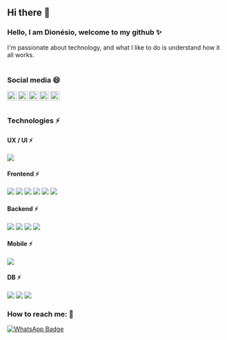 ## Hi there 👋

### Hello, I am Dionésio, welcome to my github ✨

I'm passionate about technology, and what I like to do is understand how it all works.
<br>
<br>

### Social media 😄

<a href="https://twitter.com/dionesiojr">
  <img align="left" alt="Dionésio Twitter" width="22px" src="https://cdn.jsdelivr.net/npm/simple-icons@v3/icons/twitter.svg" />
</a>
<a href="https://www.linkedin.com/in/dionesiojr/">
  <img align="left" alt="Dionésio Linkedin" width="22px" src="https://cdn.jsdelivr.net/npm/simple-icons@v3/icons/linkedin.svg" />
</a>
<a href="https://github.com/dionesiojr">
  <img align="left" alt="Dionésio Github" width="22px" src="https://cdn.jsdelivr.net/npm/simple-icons@v3/icons/github.svg" />
</a>
<a href="https://www.instagram.com/dionesiojr/">
  <img align="left" alt="Dionésio Instagram" width="22px" src="https://cdn.jsdelivr.net/npm/simple-icons@v3/icons/instagram.svg" />
</a>
<a href="tg://resolve?domain=dionesiojr/">
  <img align="left" alt="Dionésio Telegram" width="22px" src="https://cdn.jsdelivr.net/npm/simple-icons@v3/icons/telegram.svg" />
</a>
<br>
<br>

### Technologies ⚡

#### UX / UI ⚡
<div text-align="justify">
<img src="https://img.shields.io/badge/Figma-9D56F7?style=for-the-badge&logo=figma&logoColor=fff&labelColor=F43700" />
</div>

#### Frontend ⚡
<div text-align="justify">
<img src="https://img.shields.io/badge/html%205-orange?style=for-the-badge&logo=html5&logoColor=fff&labelColor=orange" />
<img src="https://img.shields.io/badge/CSS%203-5188FE?style=for-the-badge&logo=css3&logoColor=fff&labelColor=5188FE" />
<img src="https://img.shields.io/badge/Js-FFDC0B?style=for-the-badge&logo=javascript&logoColor=fff&labelColor=FFDC0B" />
<img src="https://img.shields.io/badge/Bootstrap-6C1FFF?style=for-the-badge&logo=bootstrap&logoColor=fff&labelColor=6C1FFF" />
<img src="https://img.shields.io/badge/UIkit-blue?style=for-the-badge&logo=uikit&logoColor=fff&labelColor=blue" />
<img src="https://img.shields.io/badge/Vue.js-41B883?style=for-the-badge&logo=vuejs&logoColor=fff&labelColor=41B883" />
</div>

#### Backend ⚡
<div text-align="justify">
<img src="https://img.shields.io/badge/PHP-7377AD?style=for-the-badge&logo=php&logoColor=fff&labelColor=7377AD" />
<img src="https://img.shields.io/badge/Nodejs-1FC41A?style=for-the-badge&logo=nodejs&logoColor=fff&labelColor=1FC41A" />
<img src="https://img.shields.io/badge/laravel-EC615C?style=for-the-badge&logo=laravel&logoColor=fff&labelColor=EC615C" />
<img src="https://img.shields.io/badge/Python-356FA0?style=for-the-badge&logo=python&logoColor=fff&labelColor=F7C73E" />
</div>

#### Mobile ⚡
<div text-align="justify">
<img src="https://img.shields.io/badge/Flutter-6b89ff?style=for-the-badge&logo=flutter&logoColor=fff&labelColor=6b89ff" />
</div>

#### DB ⚡
<div text-align="justify">
<img src="https://img.shields.io/badge/MariaDB-012A62?style=for-the-badge&logo=mariadb&logoColor=fff&labelColor=012A62" />
<img src="https://img.shields.io/badge/PostgreSQL-31648C?style=for-the-badge&logo=postgresql&logoColor=fff&labelColor=31648C" />
<img src="https://img.shields.io/badge/MongoDB-22A357?style=for-the-badge&logo=mongodb&logoColor=fff&labelColor=22A357" />
</div>


### How to reach me: 🔭
[![WhatsApp Badge](https://img.shields.io/badge/WhatsApp-13d627?style=for-the-badge&logo=WhatsApp&logoColor=fff&labelColor=13d627)](https://api.whatsapp.com/send?phone=5581984338266&text=Oi%20Dion%C3%A9sio,%20meu%20nome%20%C3%A9)
